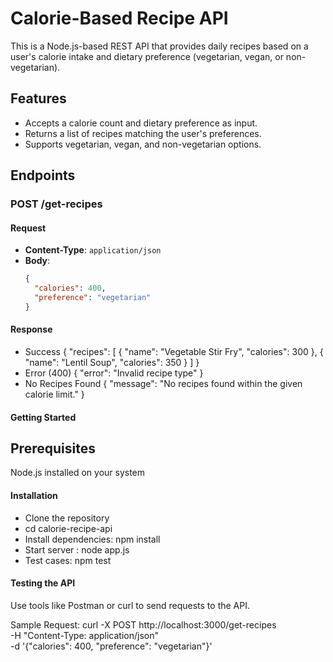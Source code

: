 # Calorie-Based Recipe API

This is a Node.js-based REST API that provides daily recipes based on a user's calorie intake and dietary preference (vegetarian, vegan, or non-vegetarian).

## Features

- Accepts a calorie count and dietary preference as input.
- Returns a list of recipes matching the user's preferences.
- Supports vegetarian, vegan, and non-vegetarian options.

## Endpoints

### **POST /get-recipes**

#### Request
- **Content-Type**: `application/json`
- **Body**:
  ```json
  {
    "calories": 400,
    "preference": "vegetarian"
  }

#### Response
- Success
{
  "recipes": [
    { "name": "Vegetable Stir Fry", "calories": 300 },
    { "name": "Lentil Soup", "calories": 350 }
  ]
}
- Error (400)
{
  "error": "Invalid recipe type"
}
- No Recipes Found
{
  "message": "No recipes found within the given calorie limit."
}

#### Getting Started

## Prerequisites
Node.js installed on your system

#### Installation

- Clone the repository
- cd calorie-recipe-api
- Install dependencies: npm install
- Start server : node app.js
- Test cases: npm test


#### Testing the API

Use tools like Postman or curl to send requests to the API.

Sample Request:
curl -X POST http://localhost:3000/get-recipes \
-H "Content-Type: application/json" \
-d '{"calories": 400, "preference": "vegetarian"}'
